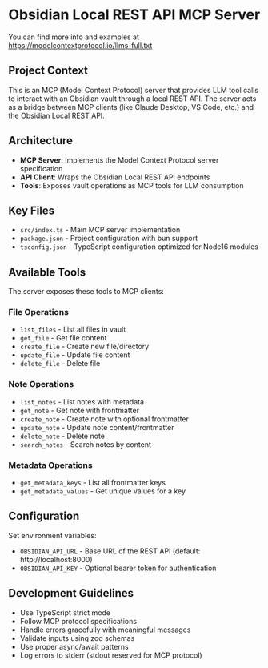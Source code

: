 <!-- Use this file to provide workspace-specific custom instructions to Copilot. For more details, visit https://code.visualstudio.com/docs/copilot/copilot-customization#_use-a-githubcopilotinstructionsmd-file -->

# Obsidian Local REST API MCP Server

You can find more info and examples at https://modelcontextprotocol.io/llms-full.txt

## Project Context

This is an MCP (Model Context Protocol) server that provides LLM tool calls to interact with an Obsidian vault through a local REST API. The server acts as a bridge between MCP clients (like Claude Desktop, VS Code, etc.) and the Obsidian Local REST API.

## Architecture

- **MCP Server**: Implements the Model Context Protocol server specification
- **API Client**: Wraps the Obsidian Local REST API endpoints
- **Tools**: Exposes vault operations as MCP tools for LLM consumption

## Key Files

- `src/index.ts` - Main MCP server implementation
- `package.json` - Project configuration with bun support
- `tsconfig.json` - TypeScript configuration optimized for Node16 modules

## Available Tools

The server exposes these tools to MCP clients:

### File Operations
- `list_files` - List all files in vault
- `get_file` - Get file content
- `create_file` - Create new file/directory
- `update_file` - Update file content
- `delete_file` - Delete file

### Note Operations  
- `list_notes` - List notes with metadata
- `get_note` - Get note with frontmatter
- `create_note` - Create note with optional frontmatter
- `update_note` - Update note content/frontmatter
- `delete_note` - Delete note
- `search_notes` - Search notes by content

### Metadata Operations
- `get_metadata_keys` - List all frontmatter keys
- `get_metadata_values` - Get unique values for a key

## Configuration

Set environment variables:
- `OBSIDIAN_API_URL` - Base URL of the REST API (default: http://localhost:8000)
- `OBSIDIAN_API_KEY` - Optional bearer token for authentication

## Development Guidelines

- Use TypeScript strict mode
- Follow MCP protocol specifications
- Handle errors gracefully with meaningful messages
- Validate inputs using zod schemas
- Use proper async/await patterns
- Log errors to stderr (stdout reserved for MCP protocol)
